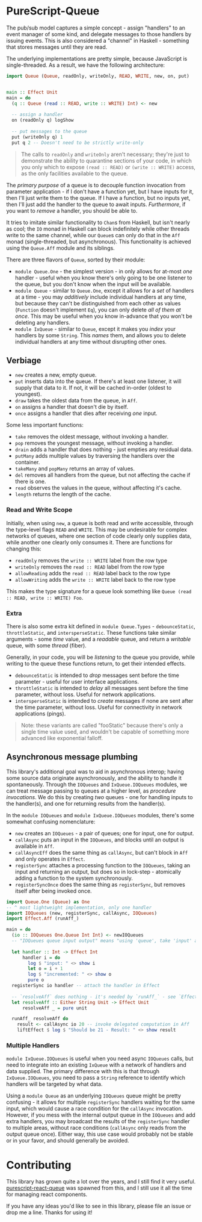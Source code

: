 # PureScript-Queue

The pub/sub model captures a simple concept - assign "handlers" to an event manager of
some kind, and delegate messages to those handlers by issuing events. This is also considered
a "channel" in Haskell - something that stores messages until they are read.

The underlying implementations are pretty simple, because JavaScript is single-threaded. As a
result, we have the following architecture:

```purescript
import Queue (Queue, readOnly, writeOnly, READ, WRITE, new, on, put)


main :: Effect Unit
main = do
  (q :: Queue (read :: READ, write :: WRITE) Int) <- new
  
  -- assign a handler
  on (readOnly q) logShow
  
  -- put messages to the queue
  put (writeOnly q) 1
  put q 2 -- Doesn't need to be strictly write-only
```

> The calls to `readOnly` and `writeOnly` aren't necessary; they're just to demonstrate
> the ability to quarantine sections of your code, in which you only which to expose
> `(read :: READ)` or `(write :: WRITE)` access, as the only facilities available to the queue.

The _primary purpose_ of a queue is to decouple function invocation from parameter application -
if I don't have a function yet, but I have inputs for it, then I'll just write them to the queue. If
I have a function, but no inputs yet, then I'll just add the handler to the queue to await inputs.
_Furthermore_, if you want to _remove_ a handler, you should be able to.

It tries to imitate similar functionality to `Chan`s from Haskell, but isn't nearly as cool; the
`IO` monad in Haskell can block indefinitely while other threads write to the same channel, while our
`Queue`s can only do that in the `Aff` monad (single-threaded, but asynchronous). This functionality
is achieved using the `Queue.Aff` module and its siblings.

There are three flavors of `Queue`, sorted by their module:

- `module Queue.One` - the simplest version - in only allows for at-most _one_ handler - useful when you
  know there's only going to be one listener to the queue, but you don't know when the input will be
  available.
- `module Queue` - similar to `Queue.One`, except it allows for a _set_ of handlers at a time - you may
  _additively_ include individual handlers at any time, but because they can't be distinguished from each
  other as values (`Function` doesn't implement `Eq`), you can only delete _all of them at once_. This may
  be useful when you know in-advance that you won't be deleting any handlers.
- `module IxQueue` - similar to `Queue`, except it makes you _index_ your handlers by some `String`. This
  _names_ them, and allows you to delete individual handlers at any time without disrupting other ones.


## Verbiage

- `new` creates a new, empty queue.
- `put` inserts data into the queue. If there's at least one listener, it will supply that data to it.
  If not, it will be cached in-order (oldest to youngest).
- `draw` takes the oldest data from the queue, in `Aff`. 
- `on` assigns a handler that doesn't die by itself.
- `once` assigns a handler that dies after receiving _one_ input.

Some less important functions:

- `take` removes the oldest message, without invoking a handler.
- `pop` removes the youngest message, without invoking a handler.
- `drain` adds a handler that does nothing - just empties any residual data.
- `putMany` adds multiple values by traversing the handlers over the container.
- `takeMany` and `popMany` returns an array of values.
- `del` removes all handlers from the queue, but not affecting the cache if there is one.
- `read` observes the values in the queue, without affecting it's cache.
- `length` returns the length of the cache.


### Read and Write Scope

Initially, when using `new`, a queue is both read and write accessible, through the type-level flags `READ` and `WRITE`.
This may be undesirable for complex networks of queues, where one section of code clearly only supplies data, while another
one clearly only consumes it. There are functions for changing this:

- `readOnly` removes the `write :: WRITE` label from the row type
- `writeOnly` removes the `read :: READ` label from the row type
- `allowReading` adds the `read :: READ` label back to the row type
- `allowWriting` adds the `write :: WRITE` label back to the row type

This makes the type signature for a queue look something like `Queue (read :: READ, write :: WRITE) Foo`.


### Extra

There is also some extra kit defined in `module Queue.Types` - `debounceStatic`, `throttleStatic`, and `intersperseStatic`.
These functions take similar arguments - some _time_ value, and a _readable_ queue, and return a _writable_ queue, with some _thread_ (fiber).

Generally, in your code, you will be _listening_ to the queue you provide, while writing to the queue these functions return, to get
their intended effects.


- `debounceStatic` is intended to _drop_ messages sent before the time parameter - useful for user interface applications.
- `throttleStatic` is intended to _delay_ all messages sent before the time parameter, without loss. Useful for network applications.
- `intersperseStatic` is intended to _create_ messages if none are sent after the time parameter, without loss. Useful for
  connectivity in network applications (pings).


> Note: these variants are called "fooStatic" because there's only a single time value used, and wouldn't be capable of something
> more advanced like exponential falloff.


## Asynchronous message plumbing

This library's additional goal was to aid in asynchronous interop; having some source data originate asynchronously,
and the ability to handle it spontaneously. Through the `IOQueues` and `IxQueue.IOQueues` modules, we can treat
message passing to queues at a higher level, as _procedure invocations_. We do this by creating _two_ queues - one
for handling inputs to the handler(s), and one for returning results from the handler(s).

In the `module IOQueues` and `module IxQueue.IOQueues` modules, there's some somewhat confusing nomenclature:

- `new` creates an `IOQueues` - a pair of queues; one for input, one for output.
- `callAsync` puts an input in the `IOQueues`, and blocks until an output is available in `Aff`.
- `callAsyncEff` does the same thing as `callAsync`, but can't block in `Aff` and only operates in `Effect`.
- `registerSync` attaches a processing function to the `IOQueues`, taking an input and returning an output,
  but does so in lock-step - atomically adding a function to the system synchronously.
- `registerSyncOnce` does the same thing as `registerSync`, but removes itself after being invoked once.


```purescript
import Queue.One (Queue) as One
-- ^ most lightweight implementation, only one handler
import IOQueues (new, registerSync, callAsync, IOQueues)
import Effect.Aff (runAff_)

main = do
  (io :: IOQueues One.Queue Int Int) <- newIOQueues
  -- "IOQueues queue input output" means "using 'queue', take 'input' and make 'output'."
  
  let handler :: Int -> Effect Int
      handler i = do
        log $ "input: " <> show i
        let o = i + 1
        log $ "incremented: " <> show o
        pure o
  registerSync io handler -- attach the handler in Effect
    
  -- `resolveAff` does nothing - it's needed by `runAff_` - see `Effect.Aff` for details
  let resolveAff :: Either String Unit -> Effect Unit
      resolveAff _ = pure unit

  runAff_ resolveAff do
    result <- callAsync io 20 -- invoke delegated computation in Aff
    liftEffect $ log $ "Should be 21 - Result: " <> show result
```

### Multiple Handlers

`module IxQueue.IOQueues` is useful when you need async `IOQueues` calls, but need to integrate into an
existing `IxQueue` with a network of handlers and data supplied. The primary difference with this is that
through `IxQueue.IOQueues`, you need to pass a `String` reference to identify which handlers will be targeted
by what data.


Using a `module Queue` as an underlying `IOQueues` queue might be pretty confusing - it allows for multiple
`registerSync` handlers waiting for the same input, which would cause a race condition for the `callAsync`
invocation. However, if you mess with the internal output queue in the `IOQueues` and add extra handlers,
you may broadcast the results of the `registerSync` handler to multiple areas, without race conditions
(`callAsync` only reads from the output queue once). Either way, this use case would probably not be stable
or in your favor, and should generally be avoided.


# Contributing

This library has grown quite a lot over the years, and I still find it very useful.
[purescript-react-queue](https://pursuit.purescript.org/packages/purescript-react-queue) was spawned from this,
and I still use it all the time for managing react components.

If you have any ideas you'd like to see in this library, please file an issue or drop me a line. Thanks for using
it!
